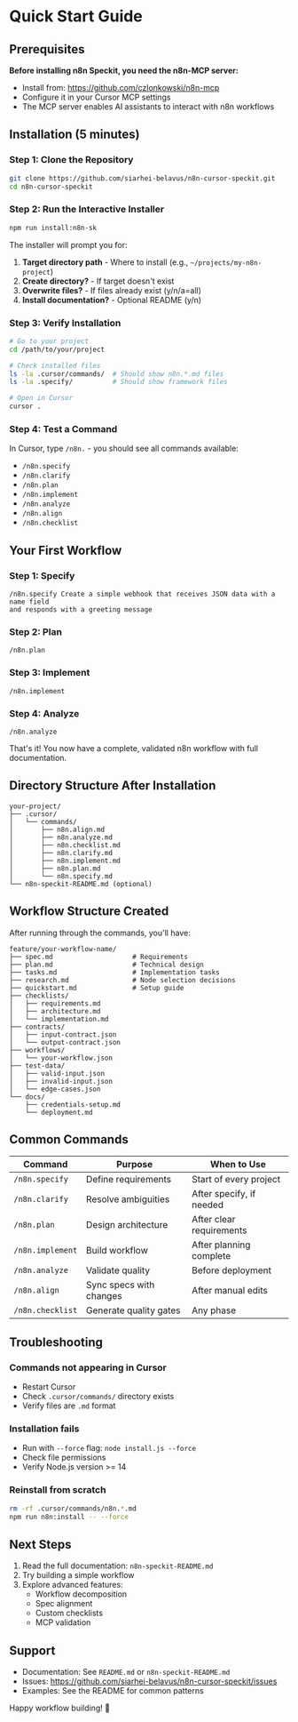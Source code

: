 # Quick Start Guide

## Prerequisites

**Before installing n8n Speckit, you need the n8n-MCP server:**

- Install from: https://github.com/czlonkowski/n8n-mcp
- Configure it in your Cursor MCP settings
- The MCP server enables AI assistants to interact with n8n workflows

## Installation (5 minutes)

### Step 1: Clone the Repository

```bash
git clone https://github.com/siarhei-belavus/n8n-cursor-speckit.git
cd n8n-cursor-speckit
```

### Step 2: Run the Interactive Installer

```bash
npm run install:n8n-sk
```

The installer will prompt you for:
1. **Target directory path** - Where to install (e.g., `~/projects/my-n8n-project`)
2. **Create directory?** - If target doesn't exist
3. **Overwrite files?** - If files already exist (y/n/a=all)
4. **Install documentation?** - Optional README (y/n)

### Step 3: Verify Installation

```bash
# Go to your project
cd /path/to/your/project

# Check installed files
ls -la .cursor/commands/  # Should show n8n.*.md files
ls -la .specify/          # Should show framework files

# Open in Cursor
cursor .
```

### Step 4: Test a Command

In Cursor, type `/n8n.` - you should see all commands available:
- `/n8n.specify`
- `/n8n.clarify`
- `/n8n.plan`
- `/n8n.implement`
- `/n8n.analyze`
- `/n8n.align`
- `/n8n.checklist`

## Your First Workflow

### Step 1: Specify
```
/n8n.specify Create a simple webhook that receives JSON data with a name field 
and responds with a greeting message
```

### Step 2: Plan
```
/n8n.plan
```

### Step 3: Implement
```
/n8n.implement
```

### Step 4: Analyze
```
/n8n.analyze
```

That's it! You now have a complete, validated n8n workflow with full documentation.

## Directory Structure After Installation

```
your-project/
├── .cursor/
│   └── commands/
│       ├── n8n.align.md
│       ├── n8n.analyze.md
│       ├── n8n.checklist.md
│       ├── n8n.clarify.md
│       ├── n8n.implement.md
│       ├── n8n.plan.md
│       └── n8n.specify.md
└── n8n-speckit-README.md (optional)
```

## Workflow Structure Created

After running through the commands, you'll have:

```
feature/your-workflow-name/
├── spec.md                    # Requirements
├── plan.md                    # Technical design
├── tasks.md                   # Implementation tasks
├── research.md                # Node selection decisions
├── quickstart.md              # Setup guide
├── checklists/
│   ├── requirements.md
│   ├── architecture.md
│   └── implementation.md
├── contracts/
│   ├── input-contract.json
│   └── output-contract.json
├── workflows/
│   └── your-workflow.json
├── test-data/
│   ├── valid-input.json
│   ├── invalid-input.json
│   └── edge-cases.json
└── docs/
    ├── credentials-setup.md
    └── deployment.md
```

## Common Commands

| Command | Purpose | When to Use |
|---------|---------|-------------|
| `/n8n.specify` | Define requirements | Start of every project |
| `/n8n.clarify` | Resolve ambiguities | After specify, if needed |
| `/n8n.plan` | Design architecture | After clear requirements |
| `/n8n.implement` | Build workflow | After planning complete |
| `/n8n.analyze` | Validate quality | Before deployment |
| `/n8n.align` | Sync specs with changes | After manual edits |
| `/n8n.checklist` | Generate quality gates | Any phase |

## Troubleshooting

### Commands not appearing in Cursor
- Restart Cursor
- Check `.cursor/commands/` directory exists
- Verify files are `.md` format

### Installation fails
- Run with `--force` flag: `node install.js --force`
- Check file permissions
- Verify Node.js version >= 14

### Reinstall from scratch
```bash
rm -rf .cursor/commands/n8n.*.md
npm run n8n:install -- --force
```

## Next Steps

1. Read the full documentation: `n8n-speckit-README.md`
2. Try building a simple workflow
3. Explore advanced features:
   - Workflow decomposition
   - Spec alignment
   - Custom checklists
   - MCP validation

## Support

- Documentation: See `README.md` or `n8n-speckit-README.md`
- Issues: https://github.com/siarhei-belavus/n8n-cursor-speckit/issues
- Examples: See the README for common patterns

Happy workflow building! 🚀

